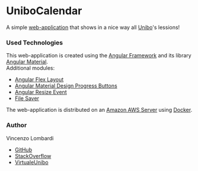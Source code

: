 # UniboCalendar

A simple [web-application](https://en.wikipedia.org/wiki/Web_application) that shows in a nice way all [Unibo](https://www.unibo.it/it)'s lessions!<br/>

### Used Technologies

This web-application is created using the [Angular Framework](https://angular.io/) and its library [Angular Material](https://material.angular.io/).<br/>
Additional modules:
- [Angular Flex Layout](https://github.com/angular/flex-layout)
- [Angular Material Design Progress Buttons](https://github.com/michaeldoye/mat-progress-buttons)
- [Angular Resize Event](https://github.com/vdolek/angular-resize-event#angular-resize-event)
- [File Saver](https://github.com/eligrey/FileSaver.js)

The web-application is distributed on an [Amazon AWS Server](https://aws.amazon.com/it/) using [Docker](https://www.docker.com/get-started).<br/>

### Author

Vincenzo Lombardi
- [GitHub](https://github.com/VincenzoLomba)
- [StackOverflow](https://stackoverflow.com/users/4244130/vincelomba)
- [VirtualeUnibo](https://virtuale.unibo.it/user/profile.php?id=47448)
